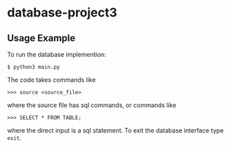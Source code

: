 # database-project3
## Usage Example

To run the database implemention:
```
$ python3 main.py
```
The code takes commands like
```
>>> source <source_file>
```
where the source file has sql commands, or commands like 
```
>>> SELECT * FROM TABLE;
```
where the direct input is a sql statement. To exit the database interface type `exit`. 
